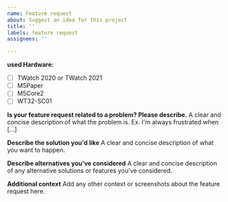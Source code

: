 ```yaml
---
name: Feature request
about: Suggest an idea for this project
title: ''
labels: feature request
assignees: ''

---
```


<!-- Thanks for reporting a bug for this project. READ THIS FIRST:
DO NOT DELETE ANY TEXT from this template! Otherwise the issue may be closed without a comment.
-->

**used Hardware:**
<!--
Please provide details on which board is used. 
-->
- [ ] TWatch 2020 or TWatch 2021
- [ ] M5Paper
- [ ] M5Core2
- [ ] WT32-SC01

**Is your feature request related to a problem? Please describe.**
A clear and concise description of what the problem is. Ex. I'm always frustrated when [...]

**Describe the solution you'd like**
A clear and concise description of what you want to happen.

**Describe alternatives you've considered**
A clear and concise description of any alternative solutions or features you've considered.

**Additional context**
Add any other context or screenshots about the feature request here.
